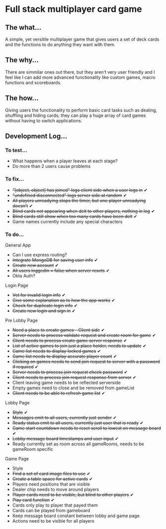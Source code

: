 # Full stack multiplayer card game

## The what...
<p>A simple, yet versitile multiplayer game that gives users a set of deck cards and the functions to do anything they want with them.</p>


## The why...
<p>There are simmilar ones out there, but they aren't very user friendly and I feel like I can add more advanced functionality like custom games, macro functions and scoreboards.</p>


## The how...
<p>Giving users the functionality to perform basic card tasks such as dealing, shuffling and hiding cards; they can play a huge array of card games without having to switch applications.</p>


## Development Log...

### To test...

- What happens when a player leaves at each stage?
- Do more than 2 users cause problems

### To fix...

- ~~"[object, object] has joined" logs client side when a user logs in~~ ✔
- ~~"undefined disconnected" logs server side at random~~ ✔
- ~~All players unreadying stops the timer, but one player unreadying doesn't~~ ✔
- ~~Blind cards not appearing when delt to other players, nothing in log~~ ✔
- ~~Blind cards still show when too many cards have been delt~~ ✔
- Game names currently include any special characters


### To do...

General App
- Can I use express routing?
- ~~Integrate MongoDB for saving user info~~ ✔
- ~~Create new account~~ ✔
- ~~All users loggedin = false when server resets~~ ✔
- Okta Auth?

Login Page
- ~~Vet for invalid login info~~ ✔
- ~~Give some explanation as to how the app works~~ ✔
- ~~Check for duplicate login info~~ ✔
- ~~Create new login and sign in~~ ✔

Pre Lobby Page
- ~~Need a place to create games - Client side~~ ✔
- ~~Server needs to process validate request and create room for game~~ ✔
- ~~Client needs to process create game server response~~ ✔
- ~~List of active games to join just a place holder, needs to update~~ ✔
- ~~Game list needs to display locked games~~ ✔
- ~~Game list needs to display accurate player count~~ ✔
- ~~Clicking on games needs to send join request to server with a password if required~~ ✔
- ~~Server needs to process join request check password~~ ✔
- ~~Client needs to process join request response from server~~ ✔
- Client leaving game needs to be reflected serverside
- Empty games need to close and be removed from gameList
- ~~Client needs to be able to refresh game list~~ ✔

Lobby Page
- ~~Style~~ ✔
- ~~Messages emit to all users, currently just sender~~ ✔
- ~~Ready status emit to all users, currently just user that is ready~~ ✔
- ~~Game start countdown needs to reset scroll to lowest on message board~~ ✔
- ~~Lobby message board timestamps and user input~~ ✔
- Ready currently set as room across all gameRooms, needs to be gameRoom specific

Game Page
- Style
- ~~Find a set of card image files to use~~ ✔
- ~~Create a table space for active cards~~ ✔
- Players need positions that are visible
- Dealer chip needs to move around players
- ~~Player cards need to be visible, but blind to other players~~ ✔
- ~~Play card function~~ ✔
- Cards only play to player that payed them
- Cards can be played from gameboard
- Keep message board constant between lobby and game page
- Actions need to be visible for all players